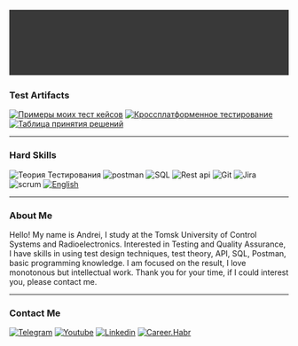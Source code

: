 
[![header](https://github.com/Argevie/Dolgalev_QA/blob/main/assets/Header%20Animation3.gif)](https://t.me/Badpunch)

### Test Artifacts

[![Примеры моих тест кейсов](https://img.shields.io/badge/-Примеры&nbsp;тест&nbsp;кейсов-090909?style=for-the-badge&logo=&logoColor=ff0000)](https://docs.google.com/spreadsheets/d/1YOHsdVRbiyZcMIXCHeZ79hO1S6hbXd5Ojsigi0clNGE/edit#gid=306401338)
[![Кроссплатформенное тестирование](https://img.shields.io/badge/-Кроссплатформенное&nbsp;тестирование-090909?style=for-the-badge&logo=&logoColor=ff0000)](https://docs.google.com/spreadsheets/d/1lhf7EbmEpWJ6Ff1KzeVoDVdNhyvlLENEUF0VbX0qUyw/edit#gid=1338972624)
[![Таблица принятия решений](https://img.shields.io/badge/-Таблица&nbsp;принятия&nbsp;решений-090909?style=for-the-badge&logo=&logoColor=ff0000)](https://docs.google.com/spreadsheets/d/1BYK8Q4AJJQDqLlZQBkn2FH2nj1VMeBNYXvBQtzSzoO4/edit?usp=sharing)

---

### Hard Skills

![Теория Тестирования](https://img.shields.io/badge/-Теория_Тестирования-090909?style=for-the-badge&logo=youtube&logoColor=ff0000)
![postman](https://img.shields.io/badge/-Postman-090909?style=for-the-badge&logo=postman&logoColor=cd85)
![SQL](https://img.shields.io/badge/-SQL-090909?style=for-the-badge&logo=&logoColor=cd85)
![Rest api](https://img.shields.io/badge/-Rest&nbsp;api-090909?style=for-the-badge&logo=api&logoColor=cd85)
![Git](https://img.shields.io/badge/-git-090909?style=for-the-badge&logo=github&logoColor=cd85)
![Jira](https://img.shields.io/badge/-Jira-090909?style=for-the-badge&logo=jira&logoColor=4169e1)
![scrum](https://img.shields.io/badge/-scrum-090909?style=for-the-badge&logo=atlassian&logoColor=cd85)
[![English](https://img.shields.io/badge/-English-090909?style=for-the-badge&logo=English&logoColor=cd85)](https://www.efset.org/cert/KpxfWL)

---

### About Me


Hello! My name is Andrei, I study at the Tomsk University of Control Systems and Radioelectronics. Interested in Testing and Quality Assurance, I have skills in using test design techniques, test theory, API, SQL, Postman, basic programming knowledge. I am focused on the result, I love monotonous but intellectual work. Thank you for your time, if I could interest you, please contact me.


---

### Contact Me

[![Telegram](https://img.shields.io/badge/-Telegram-090909?style=for-the-badge&logo=telegram&logoColor=cd85)](https://t.me/Badpunch)
[![Youtube](https://img.shields.io/badge/-youtube-090909?style=for-the-badge&logo=youtube&logoColor=ff0000)](https://www.youtube.com/channel/UCsU3GO1Qw2kygw0v_xB5JAQ)
[![Linkedin](https://img.shields.io/badge/-Linkedin-090909?style=for-the-badge&logo=linkedin&logoColor=0033ff)](https://www.linkedin.com/in/andrei-dolgalev-b58712240/)
[![Career.Habr](https://img.shields.io/badge/-Habr&nbsp;Career-090909?style=for-the-badge&logo=habr&logoColor=0033ff)](https://career.habr.com/argevie)
